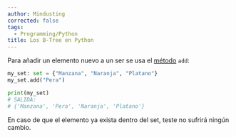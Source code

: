 ```yaml
---
author: Mindusting
corrected: false
tags:
  - Programming/Python
title: Los B-Tree en Python
---
```


Para añadir un elemento nuevo a un ser se usa el [método](../../classes/py_method.md) `add`:

```py
my_set: set = {"Manzana", "Naranja", "Platano"}
my_set.add("Pera")

print(my_set)
# SALIDA:
# {'Manzana', 'Pera', 'Naranja', 'Platano'}
```

En caso de que el elemento ya exista dentro del set, teste no sufrirá ningún cambio.